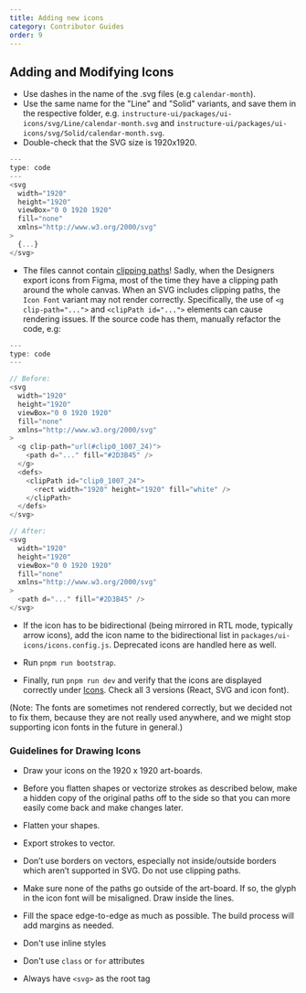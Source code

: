```yaml
---
title: Adding new icons
category: Contributor Guides
order: 9
---
```


## Adding and Modifying Icons

- Use dashes in the name of the .svg files (e.g `calendar-month`).
- Use the same name for the "Line" and "Solid" variants, and save them in the respective folder, e.g. `instructure-ui/packages/ui-icons/svg/Line/calendar-month.svg` and `instructure-ui/packages/ui-icons/svg/Solid/calendar-month.svg`.
- Double-check that the SVG size is 1920x1920.

```js
---
type: code
---
<svg
  width="1920"
  height="1920"
  viewBox="0 0 1920 1920"
  fill="none"
  xmlns="http://www.w3.org/2000/svg"
>
  {...}
</svg>
```

- The files cannot contain [clipping paths](https://developer.mozilla.org/en-US/docs/Web/SVG/Element/clipPath)! Sadly, when the Designers export icons from Figma, most of the time they have a clipping path around the whole canvas. When an SVG includes clipping paths, the `Icon Font` variant may not render correctly. Specifically, the use of `<g clip-path="...">` and `<clipPath id="...">` elements can cause rendering issues. If the source code has them, manually refactor the code, e.g:

```js
---
type: code
---

// Before:
<svg
  width="1920"
  height="1920"
  viewBox="0 0 1920 1920"
  fill="none"
  xmlns="http://www.w3.org/2000/svg"
>
  <g clip-path="url(#clip0_1007_24)">
    <path d="..." fill="#2D3B45" />
  </g>
  <defs>
    <clipPath id="clip0_1007_24">
      <rect width="1920" height="1920" fill="white" />
    </clipPath>
  </defs>
</svg>

// After:
<svg
  width="1920"
  height="1920"
  viewBox="0 0 1920 1920"
  fill="none"
  xmlns="http://www.w3.org/2000/svg"
>
  <path d="..." fill="#2D3B45" />
</svg>
```

- If the icon has to be bidirectional (being mirrored in RTL mode, typically arrow icons), add the icon name to the bidirectional list in `packages/ui-icons/icons.config.js`. Deprecated icons are handled here as well.

- Run `pnpm run bootstrap`.

- Finally, run `pnpm run dev` and verify that the icons are displayed correctly under [Icons](/#icons). Check all 3 versions (React, SVG and icon font).

(Note: The fonts are sometimes not rendered correctly, but we decided not to fix them, because they are not really used anywhere, and we might stop supporting icon fonts in the future in general.)

### Guidelines for Drawing Icons

- Draw your icons on the 1920 x 1920 art-boards.

- Before you flatten shapes or vectorize strokes as described below, make a hidden copy of the original paths off
  to the side so that you can more easily come back and make changes later.

- Flatten your shapes.

- Export strokes to vector.

- Don’t use borders on vectors, especially not inside/outside borders which aren’t supported in SVG. Do not use clipping paths.

- Make sure none of the paths go outside of the art-board. If so, the glyph in the icon font will be misaligned.
  Draw inside the lines.

- Fill the space edge-to-edge as much as possible. The build process will add margins as needed.

- Don't use inline styles

- Don't use `class` or `for` attributes

- Always have `<svg>` as the root tag
